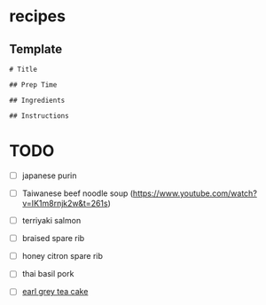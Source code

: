 # recipes

## Template
```
# Title

## Prep Time

## Ingredients

## Instructions
```

# TODO
- [ ] japanese purin
- [ ] Taiwanese beef noodle soup (https://www.youtube.com/watch?v=IK1m8rnjk2w&t=261s) 
- [ ] terriyaki salmon
- [ ] braised spare rib
- [ ] honey citron spare rib
- [ ] thai basil pork
- [ ] [earl grey tea cake](https://cooking.nytimes.com/recipes/1021062-earl-grey-tea-cake-with-dark-chocolate-and-orange-zest?smid=yt-nytfood&smtyp=cur)



